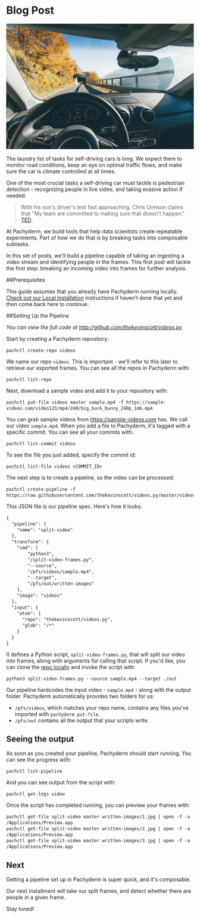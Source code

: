 # Blog Post

![](cover.jpg)

The laundry list of tasks for self-driving cars is long. We expect them to monitor road conditions, keep an eye on optimal traffic flows, and make sure the car is climate controlled at all times.

One of the most crucial tasks a self-driving car must tackle is pedestrian detection - recognizing people in live video, and taking evasive action if needed.

> With his son's driver's test fast approaching, Chris Urmson claims that "My team are committed to making sure that doesn't happen." [TED](https://www.ted.com/talks/chris_urmson_how_a_driverless_car_sees_the_road
).

At Pachyderm, we build tools that help data scientists create repeatable
experiments. Part of how we do that is by breaking tasks into
composable subtasks.

In this set of posts, we'll build a pipeline capable of taking an ingesting a video stream and identifying people in the frames. This first post will tackle the first step: breaking an incoming video into frames for further analysis.

##Prerequisites

This guide assumes that you already have Pachyderm running locally. [Check out our Local Installation](http://docs.pachyderm.io/en/latest/getting_started/local_installation.html) instructions if haven’t done that yet and then come back here to continue.

##Setting Up the Pipeline

*You can view the full code at http://github.com/thekevinscott/videos.py*

Start by creating a Pachyderm repository:

```
pachctl create-repo videos
```

We name our repo `videos`. This is important - we'll refer to this later to
retrieve our exported frames. You can see all the repos in Pachyderm with:

```
pachctl list-repo
```

Next, download a sample video and add it to your repository with:

```
pachctl put-file videos master sample.mp4 -f https://sample-videos.com/video123/mp4/240/big_buck_bunny_240p_1mb.mp4
```

You can grab sample videos from https://sample-videos.com has. We call our video `sample.mp4`. When you add a file to Pachyderm, it's tagged with a specific commit. You can see all your commits with:

```
pachctl list-commit videos
```

To see the file you just added, specify the commit id:

```
pachctl list-file videos <COMMIT_ID>
```

The next step is to create a pipeline, so the video can be processed:

```
pachctl create-pipeline -f https://raw.githubusercontent.com/thekevinscott/videos.py/master/videos.json
```

This JSON file is our pipeline spec. Here's how it looks:


```
{
  "pipeline": {
    "name": "split-video"
  },
  "transform": {
    "cmd": [
        "python3",
        "/split-video-frames.py",
        "--source",
        "/pfs/videos/sample.mp4",
        "--target",
        "/pfs/out/written-images"
    ],
    "image": "videos"
  },
  "input": {
    "atom": {
      "repo": "thekevinscott/videos.py",
      "glob": "/*"
    }
  }
}
```

It defines a Python script, `split-video-frames.py`, that will split our video into frames, along with arguments for calling that script. If you'd like, you can clone the [repo locally](http://github.com/thekevinscott/videos.py) and invoke the script with:

```
python3 split-video-frames.py --source sample.mp4 --target ./out
```

Our pipeline hardcodes the input video - `sample.mp4` - along with the output folder. Pachyderm automatically provides two folders for us:

* `/pfs/videos`, which matches your repo name, contains any files you've imported with `pachyderm put-file`.
* `/pfs/out` contains all the output that your scripts write.

## Seeing the output

As soon as you created your pipeline, Pachyderm should start running. You can see the progress with:

```
pachctl list-pipeline
```

And you can see output from the script with:

```
pachctl get-logs video
```

Once the script has completed running, you can preview your frames with:

```
pachctl get-file split-video master written-images/1.jpg | open -f -a /Applications/Preview.app
pachctl get-file split-video master written-images/2.jpg | open -f -a /Applications/Preview.app
pachctl get-file split-video master written-images/3.jpg | open -f -a /Applications/Preview.app
```

## Next

Getting a pipeline set up in Pachyderm is super quick, and it's composable.

Our next installment will take our split frames, and detect whether there are people in a given frame.

Stay tuned!